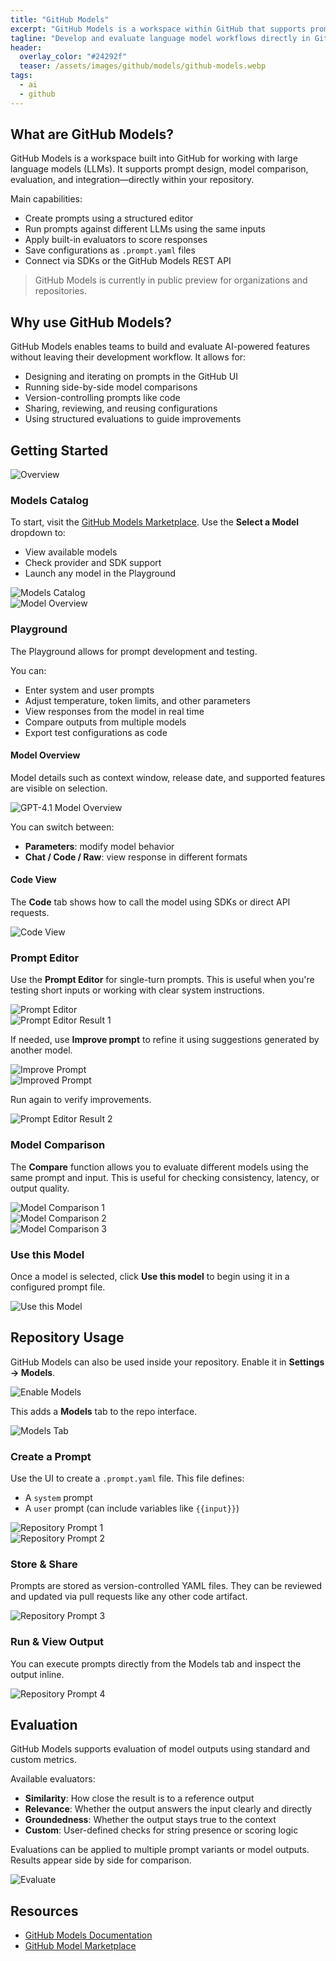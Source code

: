 ```yaml
---
title: "GitHub Models"
excerpt: "GitHub Models is a workspace within GitHub that supports prompt design, model comparison, and structured evaluation for LLM-based development."
tagline: "Develop and evaluate language model workflows directly in GitHub."
header:
  overlay_color: "#24292f"
  teaser: /assets/images/github/models/github-models.webp
tags:
  - ai
  - github
---
```


## What are GitHub Models?

GitHub Models is a workspace built into GitHub for working with large language models (LLMs). It supports prompt design, model comparison, evaluation, and integration—directly within your repository.

Main capabilities:
- Create prompts using a structured editor  
- Run prompts against different LLMs using the same inputs  
- Apply built-in evaluators to score responses  
- Save configurations as `.prompt.yaml` files  
- Connect via SDKs or the GitHub Models REST API  

> GitHub Models is currently in public preview for organizations and repositories.

## Why use GitHub Models?

GitHub Models enables teams to build and evaluate AI-powered features without leaving their development workflow. It allows for:

- Designing and iterating on prompts in the GitHub UI  
- Running side-by-side model comparisons  
- Version-controlling prompts like code  
- Sharing, reviewing, and reusing configurations  
- Using structured evaluations to guide improvements  

## Getting Started

![Overview](/assets/images/github/models/overview.webp)

### Models Catalog

To start, visit the [GitHub Models Marketplace](https://github.com/marketplace/models). Use the **Select a Model** dropdown to:

- View available models  
- Check provider and SDK support  
- Launch any model in the Playground  

![Models Catalog](/assets/images/github/models/models-catalog.webp)  
![Model Overview](/assets/images/github/models/model-overview.webp)

### Playground

The Playground allows for prompt development and testing.

You can:
- Enter system and user prompts  
- Adjust temperature, token limits, and other parameters  
- View responses from the model in real time  
- Compare outputs from multiple models  
- Export test configurations as code  

#### Model Overview

Model details such as context window, release date, and supported features are visible on selection.

![GPT-4.1 Model Overview](/assets/images/github/models/model-gpt4.1.webp)

You can switch between:
- **Parameters**: modify model behavior  
- **Chat / Code / Raw**: view response in different formats  

#### Code View

The **Code** tab shows how to call the model using SDKs or direct API requests.

![Code View](/assets/images/github/models/code-view.webp)

### Prompt Editor

Use the **Prompt Editor** for single-turn prompts. This is useful when you're testing short inputs or working with clear system instructions.

![Prompt Editor](/assets/images/github/models/prompt-editor.webp)  
![Prompt Editor Result 1](/assets/images/github/models/prompt-editor-result-1.webp)

If needed, use **Improve prompt** to refine it using suggestions generated by another model.

![Improve Prompt](/assets/images/github/models/improve-prompt.webp)  
![Improved Prompt](/assets/images/github/models/improved-prompt.webp)

Run again to verify improvements.

![Prompt Editor Result 2](/assets/images/github/models/prompt-editor-result-2.webp)

### Model Comparison

The **Compare** function allows you to evaluate different models using the same prompt and input. This is useful for checking consistency, latency, or output quality.

![Model Comparison 1](/assets/images/github/models/model-comparison-1.webp)  
![Model Comparison 2](/assets/images/github/models/model-comparison-2.webp)  
![Model Comparison 3](/assets/images/github/models/model-comparison-3.webp)

### Use this Model

Once a model is selected, click **Use this model** to begin using it in a configured prompt file.

![Use this Model](/assets/images/github/models/use-this-model.webp)

## Repository Usage

GitHub Models can also be used inside your repository. Enable it in **Settings → Models**.

![Enable Models](/assets/images/github/models/enable-models.webp)

This adds a **Models** tab to the repo interface.

![Models Tab](/assets/images/github/models/repository-models.webp)

### Create a Prompt

Use the UI to create a `.prompt.yaml` file. This file defines:
- A `system` prompt  
- A `user` prompt (can include variables like `{{input}}`)  

![Repository Prompt 1](/assets/images/github/models/test-prompt-1.webp)  
![Repository Prompt 2](/assets/images/github/models/test-prompt-2.webp)

### Store & Share

Prompts are stored as version-controlled YAML files. They can be reviewed and updated via pull requests like any other code artifact.

![Repository Prompt 3](/assets/images/github/models/test-prompt-3.webp)

### Run & View Output

You can execute prompts directly from the Models tab and inspect the output inline.

![Repository Prompt 4](/assets/images/github/models/test-prompt-4.webp)

## Evaluation

GitHub Models supports evaluation of model outputs using standard and custom metrics.

Available evaluators:
- **Similarity**: How close the result is to a reference output  
- **Relevance**: Whether the output answers the input clearly and directly  
- **Groundedness**: Whether the output stays true to the context  
- **Custom**: User-defined checks for string presence or scoring logic  

Evaluations can be applied to multiple prompt variants or model outputs. Results appear side by side for comparison.

![Evaluate](/assets/images/github/models/evaluate.webp)

## Resources

- [GitHub Models Documentation](https://docs.github.com/github-models)  
- [GitHub Model Marketplace](https://github.com/marketplace/models)
